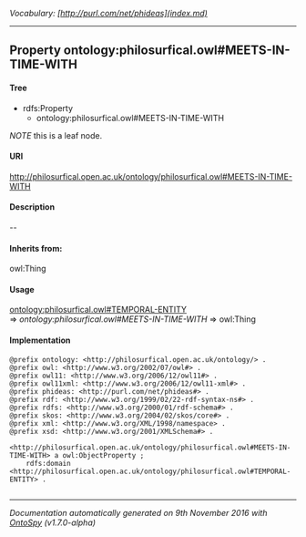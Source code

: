 _Vocabulary: [http://purl.com/net/phideas](index.md)_ 

---	
	




    


## Property ontology:philosurfical.owl#MEETS-IN-TIME-WITH


#### Tree

* rdfs:Property
    * ontology:philosurfical.owl#MEETS-IN-TIME-WITH





*NOTE* this is a leaf node.


#### URI
http://philosurfical.open.ac.uk/ontology/philosurfical.owl#MEETS-IN-TIME-WITH

#### Description
--


#### Inherits from:
owl:Thing



#### Usage


[ontology:philosurfical.owl#TEMPORAL-ENTITY](class-ontologyphilosurficalowltemporal-entity.md) 
=&gt;&nbsp;_ontology:philosurfical.owl#MEETS-IN-TIME-WITH_&nbsp;=&gt;&nbsp;owl:Thing

#### Implementation
```
@prefix ontology: <http://philosurfical.open.ac.uk/ontology/> .
@prefix owl: <http://www.w3.org/2002/07/owl#> .
@prefix owl11: <http://www.w3.org/2006/12/owl11#> .
@prefix owl11xml: <http://www.w3.org/2006/12/owl11-xml#> .
@prefix phideas: <http://purl.com/net/phideas#> .
@prefix rdf: <http://www.w3.org/1999/02/22-rdf-syntax-ns#> .
@prefix rdfs: <http://www.w3.org/2000/01/rdf-schema#> .
@prefix skos: <http://www.w3.org/2004/02/skos/core#> .
@prefix xml: <http://www.w3.org/XML/1998/namespace> .
@prefix xsd: <http://www.w3.org/2001/XMLSchema#> .

<http://philosurfical.open.ac.uk/ontology/philosurfical.owl#MEETS-IN-TIME-WITH> a owl:ObjectProperty ;
    rdfs:domain <http://philosurfical.open.ac.uk/ontology/philosurfical.owl#TEMPORAL-ENTITY> .


```










---

_Documentation automatically generated on 9th November 2016 with [OntoSpy](http://ontospy.readthedocs.org/ "Open") (v1.7.0-alpha)_
